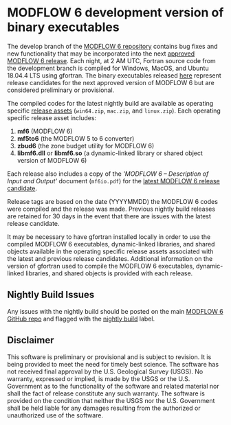 # MODFLOW 6 development version of binary executables

The develop branch of the [MODFLOW 6 repository](https://github.com/MODFLOW-USGS/modflow6) contains bug fixes and new functionality that may be incorporated into the next [approved MODFLOW 6 release](https://www.usgs.gov/software/modflow-6-usgs-modular-hydrologic-model). Each night, at 2 AM UTC, Fortran source code from the development branch is compiled for Windows, MacOS, and Ubuntu 18.04.4 LTS using gfortran. The binary executables released [here](https://github.com/MODFLOW-USGS/modflow6-nightly-build/releases/latest) represent release candidates for the next approved version of MODFLOW 6 but are considered preliminary or provisional.

The compiled codes for the latest nightly build are available as operating specific [release assets](https://github.com/MODFLOW-USGS/modflow6-nightly-build/releases/latest) (`win64.zip`, `mac.zip`, and `linux.zip`). Each operating specific release asset includes: 

1. **mf6** (MODFLOW 6)
2. **mf5to6** (the MODFLOW 5 to 6 converter)
3. **zbud6** (the zone budget utility for MODFLOW 6) 
4. **libmf6.dll** or **libmf6.so** (a dynamic-linked library or shared object version of MODFLOW 6)

Each release also includes a copy of the *'MODFLOW 6 – Description of Input and Output'* document (`mf6io.pdf`) for the [latest MODFLOW 6 release candidate](https://github.com/MODFLOW-USGS/modflow6-nightly-build/releases/latest).

Release tags are based on the date (YYYYMMDD) the MODFLOW 6 codes were compiled and the release was made. Previous nightly build releases are retained for 30 days in the event that there are issues with the latest release candidate. 

It may be necessary to have gfortran installed locally in order to use the compiled MODFLOW 6 executables, dynamic-linked libraries, and shared objects available in the operating specific release assets associated with the latest and previous release candidates. Additional information on the version of gfortran used to compile the MODFLOW 6 executables, dynamic-linked libraries, and shared objects is provided with each release.

Nightly Build Issues
--------------------

Any issues with the nightly build should be posted on the main [MODFLOW 6 GitHub repo](https://github.com/MODFLOW-USGS/modflow6) and flagged with the [nightly build](https://github.com/MODFLOW-USGS/modflow6/labels/nightly%20build) label.


Disclaimer
----------

This software is preliminary or provisional and is subject to revision. It is
being provided to meet the need for timely best science. The software has not
received final approval by the U.S. Geological Survey (USGS). No warranty,
expressed or implied, is made by the USGS or the U.S. Government as to the
functionality of the software and related material nor shall the fact of release
constitute any such warranty. The software is provided on the condition that
neither the USGS nor the U.S. Government shall be held liable for any damages
resulting from the authorized or unauthorized use of the software.
